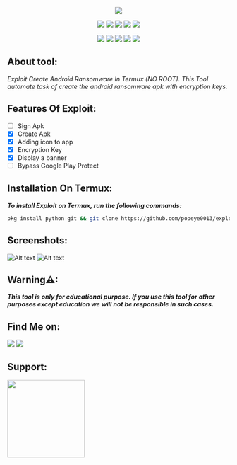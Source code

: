 <!-- Exploit -->

<p align="center">  <img src="https://github.com/popeye0013/Exploit/raw/main/Resources/Exploit.png">
</p>

<p align="center">
  <img src="https://img.shields.io/badge/Version-2.3.5-green?style=for-the-badge">
  <img src="https://img.shields.io/github/license/popeye0013/exploit?style=for-the-badge">
  <img src="https://img.shields.io/github/stars/popeye0013/exploit?style=for-the-badge">
  <img src="https://img.shields.io/github/issues/popeye0013/exploit?color=red&style=for-the-badge">
  <img src="https://img.shields.io/github/forks/popeye0013/exploit?color=teal&style=for-the-badge">
</p>

<p align="center">
  <img src="https://img.shields.io/badge/Author-popeye--0013-blue?style=flat-square">
  <img src="https://img.shields.io/badge/Open%20Source-Yes-darkgreen?style=flat-square">
  <img src="https://img.shields.io/badge/Maintained%3F-Yes-lightblue?style=flat-square">
  <img src="https://img.shields.io/badge/Written%20In-Python-darkcyan?style=flat-square">
  <img src="https://hits.seeyoufarm.com/api/count/incr/badge.svg?url=https%3A%2F%2Fgithub.com%2Fhtr-tech%2Fexploit&title=Visitors&edge_flat=false"/></a>
</p>

## About tool:

*Exploit Create Android Ransomware In Termux (NO ROOT).*
*This Tool automate task of create the android ransomware apk with encryption keys.*

## Features Of Exploit:
- [ ] Sign Apk
- [x] Create Apk
- [x] Adding icon to app
- [x] Encryption Key
- [x] Display a banner
- [ ] Bypass Google Play Protect

## Installation On Termux:

***To install Exploit on Termux, run the following commands:***
```bash
pkg install python git && git clone https://github.com/popeye0013/exploit && cd exploit && chmod+ x install.sh && bash install.sh && python exploit.py
```

## Screenshots:

![Alt text](https://github.com/popeye0013/Exploit/raw/main/Resources/Screenshot_01.png)
![Alt text](https://github.com/popeye0013/Exploit/raw/main/Resources/Screenshot_02.png)

## Warning⚠:
***This tool is only for educational purpose. If you use this tool for other purposes except education we 
will not be responsible in such cases.***

## Find Me on:
<p align="left">
  <a href="https://www.instagram.com/cryptx.dev" target="_blank"><img src="https://img.shields.io/badge/Social-grey?style=for-the-badge&logo=Instagram"></a>
  <a href="https://github.com/popeye0013" target="_blank"><img src="https://img.shields.io/badge/Github-blue?style=for-the-badge&logo=github"></a>
</p>

## Support:

<p align="vertical"><a href="https://paypal.me/popeye0013"><img src="https://github.com/aha999/DonateButtons/blob/1371730702589476cbd31790685ded66857a1f08/Paypal.png" width="175"></a></p>
